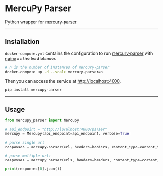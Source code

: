 # MercuPy Parser
Python wrapper for [mercury-parser](https://github.com/postlight/mercury-parser)

---

## Installation
`docker-compose.yml` contains the configuration to run [mercury-parser](https://github.com/postlight/mercury-parser) with [nginx](https://www.nginx.com/) as the load blancer.

```bash
# n is the number of instances of mercury-parser
docker-compose up -d --scale mercury-parser=n
```
Then you can access the service at [http://localhost:4000](http://localhost:4000).

```bash
pip install mercupy-parser
```

---

## Usage
```python
from mercupy_parser import Mercupy

# api_endpoint = "http://localhost:4000/parser"
mercupy = Mercupy(api_endpoint=api_endpoint, verbose=True)

# parse single url
responses = mercupy.parser(url, headers=headers, content_type=content_type)

# parse multiple urls
responses = mercupy.parser(urls, headers=headers, content_type=content_type)

print(responses[0].json())
```
